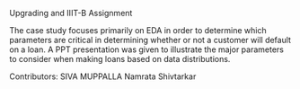 
Upgrading and IIIT-B Assignment

The case study focuses primarily on EDA in order to determine which parameters are critical in determining whether or not a customer will default on a loan. A PPT presentation was given to illustrate the major parameters to consider when making loans based on data distributions. 

Contributors:
            SIVA MUPPALLA
            Namrata Shivtarkar

